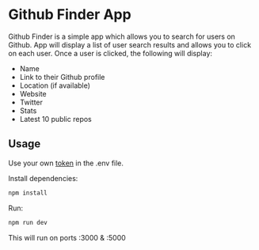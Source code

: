 # Github Finder App

Github Finder is a simple app which allows you to search for users on Github. App will display a list of user search results and allows you to click on each user. Once a user is clicked, the following will display:
* Name
* Link to their Github profile
* Location (if available)
* Website
* Twitter
* Stats
* Latest 10 public repos 


## Usage

Use your own [token](https://docs.github.com/en/authentication/keeping-your-account-and-data-secure/creating-a-personal-access-token) in the .env file.

Install dependencies:

```bash
npm install
```

Run:

```bash
npm run dev
```

This will run on ports :3000 & :5000
